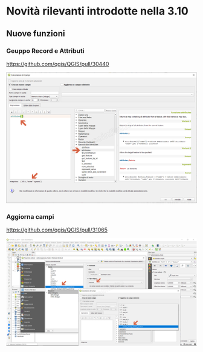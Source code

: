 # Novità rilevanti introdotte nella 3.10

## Nuove funzioni

### Geuppo Record e Attributi

https://github.com/qgis/QGIS/pull/30440

![screen](./img/novita_310/img_01.png)

### Aggiorna campi

https://github.com/qgis/QGIS/pull/31065

![screen](./img/novita_310/img_02.png)